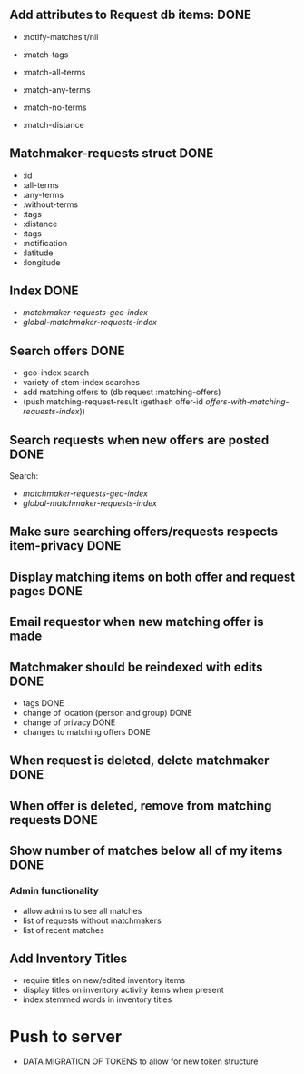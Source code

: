## Add attributes to Request db items: DONE
- :notify-matches t/nil

- :match-tags
- :match-all-terms
- :match-any-terms
- :match-no-terms
- :match-distance


## Matchmaker-requests struct DONE
- :id
- :all-terms
- :any-terms
- :without-terms
- :tags
- :distance
- :tags
- :notification
- :latitude
- :longitude

## Index DONE
- *matchmaker-requests-geo-index*
- *global-matchmaker-requests-index*

## Search offers DONE
- geo-index search
- variety of stem-index searches
- add matching offers to (db request :matching-offers)
- (push matching-request-result (gethash offer-id
  *offers-with-matching-requests-index*))

## Search requests when new offers are posted DONE
Search:
- *matchmaker-requests-geo-index*
- *global-matchmaker-requests-index*

## Make sure searching offers/requests respects item-privacy DONE

## Display matching items on both offer and request pages DONE

## Email requestor when new matching offer is made

## Matchmaker should be reindexed with edits DONE
- tags DONE
- change of location (person and group) DONE
- change of privacy DONE
- changes to matching offers DONE

## When request is deleted, delete matchmaker DONE

## When offer is deleted, remove from matching requests DONE

## Show number of matches below all of my items DONE

### Admin functionality
- allow admins to see all matches
- list of requests without matchmakers
- list of recent matches


## Add Inventory Titles
- require titles on new/edited inventory items
- display titles on inventory activity items when present
- index stemmed words in inventory titles

# Push to server
- DATA MIGRATION OF TOKENS to allow for new token structure
